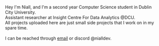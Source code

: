 Hey I'm Niall, and I'm a second year Computer Science student in Dublin City University.\
Assistant researcher at Insight Centre For Data Analytics @DCU. \
All projects uploaded here are just small side projects that I work on in my spare time.\
\
I can be reached through [email](mailto:niallcryan@live.ie?subject=[GitHub]%20Enquiry) or discord @nialldev.
